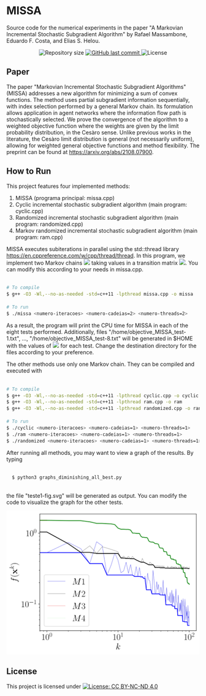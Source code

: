 # MISSA
Source code for the numerical experiments in the paper "A Markovian Incremental Stochastic Subgradient Algorithm" by Rafael Massambone, Eduardo F. Costa, and Elias S. Helou.

<p align="center">
  
  <img alt="Repository size" src="https://img.shields.io/github/repo-size/RMassambone/MISSA">

  <a href="https://github.com/tgmarinho/README-ecoleta/commits/master">
    <img alt="GitHub last commit" src="https://img.shields.io/github/last-commit/RMassambone/MISSA">
  </a>
    
   <img alt="License" src="https://licensebuttons.net/l/by-nc-nd/4.0/80x15.png">

## Paper

The paper "Markovian Incremental Stochastic Subgradient Algorithms" (MISSA) addresses a new algorithm for minimizing a sum of convex functions. The method uses partial subgradient information sequentially, with index selection performed by a general Markov chain. Its formulation allows application in agent networks where the information flow path is stochastically selected. We prove the convergence of the algorithm to a weighted objective function where the weights are given by the limit probability distribution, in the Cesàro sense. Unlike previous works in the literature, the Cesàro limit distribution is general (not necessarily uniform), allowing for weighted general objective functions and method flexibility. The preprint can be found at https://arxiv.org/abs/2108.07900.

## How to Run

This project features four implemented methods:
1. MISSA (programa principal: missa.cpp)
2. Cyclic incremental stochastic subgradient algorithm (main program: cyclic.cpp)
3. Randomized incremental stochastic subgradient algorithm (main program: randomized.cpp)
4. Markov randomized incremental stochastic subgradient algorithm (main program: ram.cpp)

MISSA executes subiterations in parallel using the std::thread library https://en.cppreference.com/w/cpp/thread/thread. In this program, we implement two Markov chains <img src="https://render.githubusercontent.com/render/math?math=s_1(k), \, s_2(k)"> taking values in a transition matrix <img src="https://render.githubusercontent.com/render/math?math=P">. You can modify this according to your needs in missa.cpp.

```bash

# To compile
$ g++ -O3 -Wl,--no-as-needed -std=c++11 -lpthread missa.cpp -o missa

# To run
$ ./missa <numero-iteracoes> <numero-cadeias=2> <numero-threads=2>

```
As a result, the program will print the CPU time for MISSA in each of the eight tests performed. Additionally, files "/home/objective_MISSA_test-1.txt", ..., "/home/objective_MISSA_test-8.txt" will be generated in $HOME with the values of <img src="https://render.githubusercontent.com/render/math?math=f(\mathbf{x}^k)"> for each test. Change the destination directory for the files according to your preference.
  
The other methods use only one Markov chain. They can be compiled and executed with

```bash

# To compile
$ g++ -O3 -Wl,--no-as-needed -std=c++11 -lpthread cyclic.cpp -o cyclic
$ g++ -O3 -Wl,--no-as-needed -std=c++11 -lpthread ram.cpp -o ram
$ g++ -O3 -Wl,--no-as-needed -std=c++11 -lpthread randomized.cpp -o randomized

# To run
$ ./cyclic <numero-iteracoes> <numero-cadeias=1> <numero-threads=1>
$ ./ram <numero-iteracoes> <numero-cadeias=1> <numero-threads=1>
$ ./randomized <numero-iteracoes> <numero-cadeias=1> <numero-threads=1>

```

After running all methods, you may want to view a graph of the results. By typing
  
```bash
  
  $ python3 graphs_diminishing_all_best.py
  
```
the file "teste1-fig.svg" will be generated as output. You can modify the code to visualize the graph for the other tests.
  
<img src="./teste1-fig.svg">
  
## License

This project is licensed under  [![License: CC BY-NC-ND 4.0](https://licensebuttons.net/l/by-nc-nd/4.0/80x15.png)](https://creativecommons.org/licenses/by-nc-nd/4.0/)

